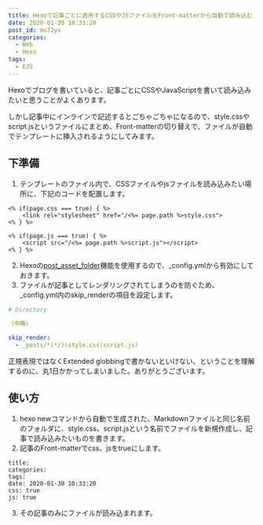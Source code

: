 ```yaml
---
title: Hexoで記事ごとに適用するCSSやJSファイルをFront-matterから自動で読み込む
date: 2020-01-30 10:33:20
post_id: mu72yx
categories:
  - Web
  - Hexo
tags:
  - EJS
---
```


Hexoでブログを書いていると、記事ごとにCSSやJavaScriptを書いて読み込みたいと思うことがよくあります。

<!--more-->

しかし記事中にインラインで記述するとごちゃごちゃになるので、style.cssやscript.jsというファイルにまとめ、Front-matterの切り替えで、ファイルが自動でテンプレートに挿入されるようにしてみます。

## 下準備

1. テンプレートのファイル内で、CSSファイルやjsファイルを読み込みたい場所に、下記のコードを配置します。

```ejs
<% if(page.css === true) { %>
    <link rel="stylesheet" href="/<%= page.path %>style.css">
<% } %>
```

```ejs
<% if(page.js === true) { %>
    <script src="/<%= page.path %>script.js"></script>
<% } %>
```

2. Hexoの[post_asset_folder](https://hexo.io/docs/asset-folders.html)機能を使用するので、\_config.ymlから有効にしておきます。
3. ファイルが記事としてレンダリングされてしまうのを防ぐため、\_config.yml内のskip_renderの項目を設定します。

```yml
# Directory

（中略）

skip_render:
  - _posts/*(*/)(style.css|script.js)
```

正規表現ではなくExtended globbingで書かないといけない、ということを理解するのに、丸1日かかってしまいました。ありがとうございます。


## 使い方

1. hexo newコマンドから自動で生成された、Markdownファイルと同じ名前のフォルダに、style.css、script.jsという名前でファイルを新規作成し、記事で読み込みたいものを書きます。
2. 記事のFront-matterでcss、jsをtrueにします。


```plaintext
title:
categories:
tags:
date: 2020-01-30 10:33:20
css: true
js: true
```

3. その記事のみにファイルが読み込まれます。
